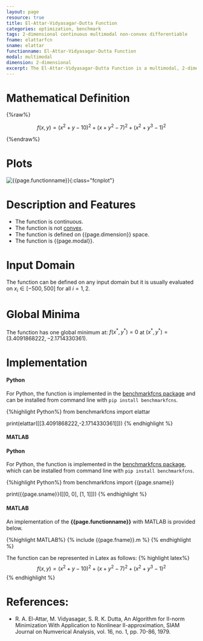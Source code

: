 ```yaml
---
layout: page
resource: true
title: El-Attar-Vidyasagar-Dutta Function
categories: optimization, benchmark
tags: 2-dimensional continuous multimodal non-convex differentiable
fname: elattarfcn
sname: elattar
functionname: El-Attar-Vidyasagar-Dutta Function
modal: multimodal
dimension: 2-dimensional
excerpt: The El-Attar-Vidyasagar-Dutta Function is a multimodal, 2-dimensional non-convex mathematical function widely used for testing optimization algorithms
---
```


# Mathematical Definition

{%raw%}

$$f(x, y) = (x^2 + y - 10)^2 + (x + y^2 - 7)^2 + (x^2 + y^3 - 1)^2$$

{%endraw%}

# Plots
![{{page.functionname}}]({{site.baseurl}}/doc/plots/{{page.fname}}.png){:class="fcnplot"}


# Description and Features
* The function is continuous.
* The function is not [convex](https://en.wikipedia.org/wiki/Convex_function).
* The function is defined on {{page.dimension}} space. 
* The function is {{page.modal}}.

# Input Domain
The function can be defined on any input domain but it is usually evaluated on $x_i \in [-500, 500]$ for all $i = 1, 2$.

# Global Minima
The function has one global minimum at: $f({x}^{\ast}, {y}^{\ast})=0$ at $({x}^{\ast}, {y}^{\ast}) = (3.4091868222,-2.1714330361)$.

# Implementation
#### Python
For Python, the function is implemented in the [benchmarkfcns package](github.com/mazhar-ansari-ardeh/BenchmarkFcns) and can be installed from command line with `pip install benchmarkfcns`.  

{%highlight Python%}
from benchmarkfcns import elattar

print(elattar([[3.4091868222,-2.1714330361]]))
{% endhighlight %}

#### MATLAB
#### Python
For Python, the function is implemented in the [benchmarkfcns package](https://github.com/mazhar-ansari-ardeh/BenchmarkFcns), which can be installed from command line with `pip install benchmarkfcns`. 

{%highlight Python%}
from benchmarkfcns import {{page.sname}}

print({{page.sname}}([[0, 0],
              [1, 1]]))
{% endhighlight %}

#### MATLAB
An implementation of the **{{page.functionname}}** with MATLAB is provided below. 

{%highlight MATLAB%}
{% include {{page.fname}}.m %}
{% endhighlight %}

The function can be represented in Latex as follows:
{% highlight latex%}
$$f(x, y) = (x^2 + y - 10)^2 + (x + y^2 - 7)^2 + (x^2 + y^3 - 1)^2$$
{% endhighlight %}


# References:
* R. A. El-Attar, M. Vidyasagar, S. R. K. Dutta, An Algorithm for II-norm Minimization With Application to Nonlinear II-approximation, SIAM Journal on Numverical Analysis, vol. 16, no. 1, pp. 70-86, 1979.
